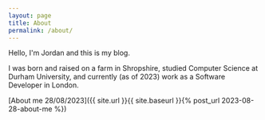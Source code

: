 ```yaml
---
layout: page
title: About
permalink: /about/
---
```


Hello, I'm Jordan and this is my blog.

I was born and raised on a farm in Shropshire, studied Computer Science at Durham University, and currently (as of 2023)
work as a Software Developer in London.

[About me 28/08/2023]({{ site.url }}{{ site.baseurl }}{% post_url 2023-08-28-about-me %})
